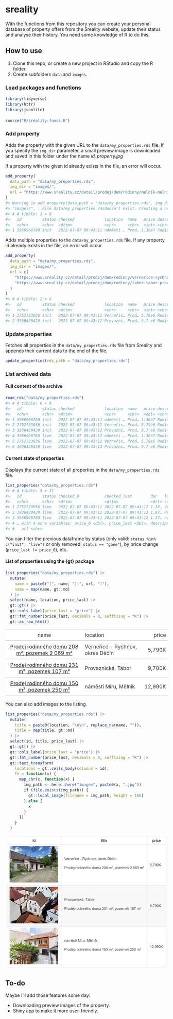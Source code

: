 
<!-- README.md is generated from README.Rmd. Please edit that file -->

# sreality

<!-- badges: start -->

<!-- badges: end -->

With the functions from this repository you can create your personal
database of property offers from the Sreality website, update their
status and analyse their history. You need some knowledge of R to do
this.

## How to use

1.  Clone this repo, or create a new project in RStudio and copy the R
    folder.
2.  Create subfolders `data` and `images`.

### Load packages and functions

``` r
library(tidyverse)
library(httr)
library(jsonlite)

source("R/sreality-funcs.R")
```

### Add property

Adds the property with the given URL to the `data/my_properties.rds`
file. If you specify the `img_dir` parameter, a small preview image is
downloaded and saved in this folder under the name *id\_property.jpg*

If a property with the given id already exists in the file, an error
will occur.

``` r
add_property(
  data_path = "data/my_properties.rds",
  img_dir = "images/",
  url = "https://www.sreality.cz/detail/prodej/dum/rodinny/melnik-melnik-namesti-miru/3960968780"
)
#> Warning in add_property(data_path = "data/my_properties.rds", img_dir =
#> "images/", : File data/my_properties.rdsdoesn't exist. Creating a new one.
#> # A tibble: 1 × 8
#>   id         status checked             location  name   price description url  
#>   <chr>      <chr>  <dttm>              <chr>     <chr>  <int> <chr>       <chr>
#> 1 3960968780 init   2022-07-07 09:43:11 náměstí … Prod… 1.30e7 Rodinný dů… http…
```

Adds multiple properties to the `data/my_properties.rds` file. If any
property id already exists in the file, an error will occur.

``` r
add_property(
  data_path = "data/my_properties.rds",
  img_dir = "images/",
  url = c(
    "https://www.sreality.cz/detail/prodej/dum/rodinny/vernerice-rychnov-/2752723036",
    "https://www.sreality.cz/detail/prodej/dum/rodinny/tabor-tabor-provaznicka/3936430428"
  )
)
#> # A tibble: 2 × 8
#>   id         status checked             location  name   price description url  
#>   <chr>      <chr>  <dttm>              <chr>     <chr>  <int> <chr>       <chr>
#> 1 2752723036 init   2022-07-07 09:43:11 Verneřic… Prod… 5.79e6 Rodinný dů… http…
#> 2 3936430428 init   2022-07-07 09:43:12 Provazni… Prod… 9.7 e6 Rodinný dů… http…
```

### Update properties

Fetches all properties in the `data/my_properties.rds` file from
Sreality and appends their current data to the end of the file.

``` r
update_properties(rds_path = "data/my_properties.rds")
```

### List archived data

#### Full content of the archive

``` r
read_rds("data/my_properties.rds")
#> # A tibble: 6 × 8
#>   id         status checked             location  name   price description url  
#>   <chr>      <chr>  <dttm>              <chr>     <chr>  <dbl> <chr>       <chr>
#> 1 3960968780 init   2022-07-07 09:43:11 náměstí … Prod… 1.30e7 Rodinný dů… http…
#> 2 2752723036 init   2022-07-07 09:43:11 Verneřic… Prod… 5.79e6 Rodinný dů… http…
#> 3 3936430428 init   2022-07-07 09:43:12 Provazni… Prod… 9.7 e6 Rodinný dů… http…
#> 4 3960968780 live   2022-07-07 09:43:12 náměstí … Prod… 1.30e7 Rodinný dů… <NA> 
#> 5 2752723036 live   2022-07-07 09:43:12 Verneřic… Prod… 5.79e6 Rodinný dů… <NA> 
#> 6 3936430428 live   2022-07-07 09:43:13 Provazni… Prod… 9.7 e6 Rodinný dů… <NA>
```

#### Current state of properties

Displays the current state of all properties in the
`data/my_properties.rds` file.

``` r
list_properies("data/my_properties.rds")
#> # A tibble: 3 × 11
#>   id         status checked_0           checked_last        dur   location name 
#>   <chr>      <chr>  <dttm>              <dttm>              <drt> <chr>    <chr>
#> 1 2752723036 live   2022-07-07 09:43:11 2022-07-07 09:43:12 1.18… Verneři… Prod…
#> 2 3936430428 live   2022-07-07 09:43:12 2022-07-07 09:43:13 1.07… Provazn… Prod…
#> 3 3960968780 live   2022-07-07 09:43:11 2022-07-07 09:43:12 1.37… náměstí… Prod…
#> # … with 4 more variables: price_0 <dbl>, price_last <dbl>, description <chr>,
#> #   url <chr>
```

You can filter the previous dataframe by status (only valid: `status
%in% c("init", "live")` or only removed: `status == "gone"`), by price
change (`price_last != price_0`), etc.

#### List of properties using the {gt} package

``` r
list_properies("data/my_properties.rds") |> 
  mutate(
    name = paste0("[", name, "](", url, ")"),
    name = map(name, gt::md)
  ) |> 
  select(name, location, price_last) |> 
  gt::gt() |> 
  gt::cols_label(price_last = "price") |> 
  gt::fmt_number(price_last, decimals = 0, suffixing = "K") |> 
  gt::as_raw_html()
```

<table style="font-family: -apple-system, BlinkMacSystemFont, 'Segoe UI', Roboto, Oxygen, Ubuntu, Cantarell, 'Helvetica Neue', 'Fira Sans', 'Droid Sans', Arial, sans-serif; display: table; border-collapse: collapse; margin-left: auto; margin-right: auto; color: #333333; font-size: 16px; font-weight: normal; font-style: normal; background-color: #FFFFFF; width: auto; border-top-style: solid; border-top-width: 2px; border-top-color: #A8A8A8; border-right-style: none; border-right-width: 2px; border-right-color: #D3D3D3; border-bottom-style: solid; border-bottom-width: 2px; border-bottom-color: #A8A8A8; border-left-style: none; border-left-width: 2px; border-left-color: #D3D3D3;">
  
  <thead style="border-top-style: solid; border-top-width: 2px; border-top-color: #D3D3D3; border-bottom-style: solid; border-bottom-width: 2px; border-bottom-color: #D3D3D3; border-left-style: none; border-left-width: 1px; border-left-color: #D3D3D3; border-right-style: none; border-right-width: 1px; border-right-color: #D3D3D3;">
    <tr>
      <th style="color: #333333; background-color: #FFFFFF; font-size: 100%; font-weight: normal; text-transform: inherit; border-left-style: none; border-left-width: 1px; border-left-color: #D3D3D3; border-right-style: none; border-right-width: 1px; border-right-color: #D3D3D3; vertical-align: bottom; padding-top: 5px; padding-bottom: 6px; padding-left: 5px; padding-right: 5px; overflow-x: hidden; text-align: center;" rowspan="1" colspan="1">name</th>
      <th style="color: #333333; background-color: #FFFFFF; font-size: 100%; font-weight: normal; text-transform: inherit; border-left-style: none; border-left-width: 1px; border-left-color: #D3D3D3; border-right-style: none; border-right-width: 1px; border-right-color: #D3D3D3; vertical-align: bottom; padding-top: 5px; padding-bottom: 6px; padding-left: 5px; padding-right: 5px; overflow-x: hidden; text-align: left;" rowspan="1" colspan="1">location</th>
      <th style="color: #333333; background-color: #FFFFFF; font-size: 100%; font-weight: normal; text-transform: inherit; border-left-style: none; border-left-width: 1px; border-left-color: #D3D3D3; border-right-style: none; border-right-width: 1px; border-right-color: #D3D3D3; vertical-align: bottom; padding-top: 5px; padding-bottom: 6px; padding-left: 5px; padding-right: 5px; overflow-x: hidden; text-align: right; font-variant-numeric: tabular-nums;" rowspan="1" colspan="1">price</th>
    </tr>
  </thead>
  <tbody style="border-top-style: solid; border-top-width: 2px; border-top-color: #D3D3D3; border-bottom-style: solid; border-bottom-width: 2px; border-bottom-color: #D3D3D3;">
    <tr><td style="padding-top: 8px; padding-bottom: 8px; padding-left: 5px; padding-right: 5px; margin: 10px; border-top-style: solid; border-top-width: 1px; border-top-color: #D3D3D3; border-left-style: none; border-left-width: 1px; border-left-color: #D3D3D3; border-right-style: none; border-right-width: 1px; border-right-color: #D3D3D3; vertical-align: middle; overflow-x: hidden; text-align: center;"><a href="https://www.sreality.cz/detail/prodej/dum/rodinny/vernerice-rychnov-/2752723036">Prodej rodinného domu 208 m², pozemek 2 069 m²</a></td>
<td style="padding-top: 8px; padding-bottom: 8px; padding-left: 5px; padding-right: 5px; margin: 10px; border-top-style: solid; border-top-width: 1px; border-top-color: #D3D3D3; border-left-style: none; border-left-width: 1px; border-left-color: #D3D3D3; border-right-style: none; border-right-width: 1px; border-right-color: #D3D3D3; vertical-align: middle; overflow-x: hidden; text-align: left;">Verneřice - Rychnov, okres Děčín</td>
<td style="padding-top: 8px; padding-bottom: 8px; padding-left: 5px; padding-right: 5px; margin: 10px; border-top-style: solid; border-top-width: 1px; border-top-color: #D3D3D3; border-left-style: none; border-left-width: 1px; border-left-color: #D3D3D3; border-right-style: none; border-right-width: 1px; border-right-color: #D3D3D3; vertical-align: middle; overflow-x: hidden; text-align: right; font-variant-numeric: tabular-nums;">5,790K</td></tr>
    <tr><td style="padding-top: 8px; padding-bottom: 8px; padding-left: 5px; padding-right: 5px; margin: 10px; border-top-style: solid; border-top-width: 1px; border-top-color: #D3D3D3; border-left-style: none; border-left-width: 1px; border-left-color: #D3D3D3; border-right-style: none; border-right-width: 1px; border-right-color: #D3D3D3; vertical-align: middle; overflow-x: hidden; text-align: center;"><a href="https://www.sreality.cz/detail/prodej/dum/rodinny/tabor-tabor-provaznicka/3936430428">Prodej rodinného domu 231 m², pozemek 107 m²</a></td>
<td style="padding-top: 8px; padding-bottom: 8px; padding-left: 5px; padding-right: 5px; margin: 10px; border-top-style: solid; border-top-width: 1px; border-top-color: #D3D3D3; border-left-style: none; border-left-width: 1px; border-left-color: #D3D3D3; border-right-style: none; border-right-width: 1px; border-right-color: #D3D3D3; vertical-align: middle; overflow-x: hidden; text-align: left;">Provaznická, Tábor</td>
<td style="padding-top: 8px; padding-bottom: 8px; padding-left: 5px; padding-right: 5px; margin: 10px; border-top-style: solid; border-top-width: 1px; border-top-color: #D3D3D3; border-left-style: none; border-left-width: 1px; border-left-color: #D3D3D3; border-right-style: none; border-right-width: 1px; border-right-color: #D3D3D3; vertical-align: middle; overflow-x: hidden; text-align: right; font-variant-numeric: tabular-nums;">9,700K</td></tr>
    <tr><td style="padding-top: 8px; padding-bottom: 8px; padding-left: 5px; padding-right: 5px; margin: 10px; border-top-style: solid; border-top-width: 1px; border-top-color: #D3D3D3; border-left-style: none; border-left-width: 1px; border-left-color: #D3D3D3; border-right-style: none; border-right-width: 1px; border-right-color: #D3D3D3; vertical-align: middle; overflow-x: hidden; text-align: center;"><a href="https://www.sreality.cz/detail/prodej/dum/rodinny/melnik-melnik-namesti-miru/3960968780">Prodej rodinného domu 150 m², pozemek 250 m²</a></td>
<td style="padding-top: 8px; padding-bottom: 8px; padding-left: 5px; padding-right: 5px; margin: 10px; border-top-style: solid; border-top-width: 1px; border-top-color: #D3D3D3; border-left-style: none; border-left-width: 1px; border-left-color: #D3D3D3; border-right-style: none; border-right-width: 1px; border-right-color: #D3D3D3; vertical-align: middle; overflow-x: hidden; text-align: left;">náměstí Míru, Mělník</td>
<td style="padding-top: 8px; padding-bottom: 8px; padding-left: 5px; padding-right: 5px; margin: 10px; border-top-style: solid; border-top-width: 1px; border-top-color: #D3D3D3; border-left-style: none; border-left-width: 1px; border-left-color: #D3D3D3; border-right-style: none; border-right-width: 1px; border-right-color: #D3D3D3; vertical-align: middle; overflow-x: hidden; text-align: right; font-variant-numeric: tabular-nums;">12,990K</td></tr>
  </tbody>
  
  
</table>

You can also add images to the listing.

``` r
list_properies("data/my_properties.rds") |> 
  mutate(
    title = paste0(location, "\n\n", replace_na(name, "")),
    title = map(title, gt::md)
  ) |> 
  select(id, title, price_last) |>
  gt::gt() |> 
  gt::cols_label(price_last = "price") |> 
  gt::fmt_number(price_last, decimals = 0, suffixing = "K") |> 
  gt::text_transform(
    locations = gt::cells_body(columns = id),
    fn = function(x) {
      map_chr(x, function(x) {
        img_path <- here::here("images", paste0(x, ".jpg"))
        if (file.exists(img_path)) {
          gt::local_image(filename = img_path, height = 166)
        } else {
          x
        }
      })
    }
  )
```

![listing preview](scrrenshot-01.png)

## To-do

Maybe I’ll add those features some day:

  - Downloading preview images of the property.
  - Shiny app to make it more user-friendly.
